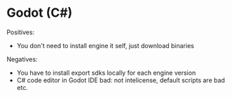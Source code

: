# Godot (C#)


Positives:
* You don't need to install engine it self,  just download binaries

Negatives:
* You have to install export sdks locally for each engine version
* C# code editor in Godot IDE bad: not intelicense, default scripts are bad etc.